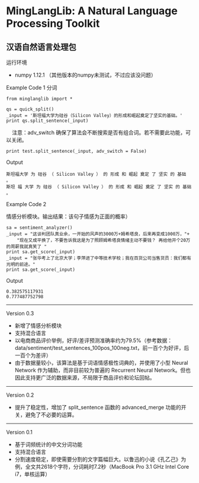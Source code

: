 MingLangLib: A Natural Language Processing Toolkit
=====
汉语自然语言处理包
------
运行环境
* numpy 1.12.1 （其他版本的numpy未测试，不过应该没问题）

Example Code 1 分词

    from minglanglib import *

    qs = quick_split()
    _input = '斯坦福大学为硅谷（Silicon Valley）的形成和崛起奠定了坚实的基础。'
    print qs.split_sentence(_input)
    
  注意：adv_switch 确保了算法会不断搜索是否有组合词。若不需要此功能，可以关闭。

    print test.split_sentence(_input, adv_switch = False)
    
Output

    斯坦福大学 为 硅谷 （ Silicon Valley ） 的 形成 和 崛起 奠定 了 坚实 的 基础 。
    斯坦 福 大学 为 硅谷 （ Silicon Valley ） 的 形成 和 崛起 奠定 了 坚实 的 基础 。
    
Example Code 2

  情感分析模块。输出结果：该句子情感为正面的概率）

    sa = sentiment_analyzer()
    _input = "这谈判团队真业余，一开始的风声的3000万+姆希塔良，后来再变成1000万，"+
        "现在又成平换了，不要告诉我这是为了照顾姆希塔良情绪主动不要钱？ 再给他开个20万的周薪我就真笑了 "
    print sa.get_score(_input)
    _input = "张华考上了北京大学；李萍进了中等技术学校；我在百货公司当售货员：我们都有光明的前途。"
    print sa.get_score(_input)
    
Output

    0.382575117931
    0.777487752798
    
------
Version 0.3
* 新增了情感分析模块
* 支持混合语言
* 以电商商品评价举例，好评/差评预测准确率约为79.5%（参考数据：data/sentiment/test_sentences_100pos_100neg.txt，前一百个为好评，后一百个为差评）
* 由于数据量较小，该算法是基于词语情感极性词典的，并使用了小型 Neural Network 作为辅助，而非目前较为普遍的 Recurrent Neural Network。但也因此支持更广泛的数据来源，不局限于商品评价和论坛回帖。
------
Version 0.2
* 提升了稳定性，增加了 split_sentence 函数的 advanced_merge 功能的开关，避免了不必要的运算。
------
Version 0.1
* 基于词频统计的中文分词功能
* 支持混合语言
* 分割速度稳定，即使需要分割的文字篇幅巨大。以鲁迅的小说《孔乙己》为例，全文共2618个字符，分词耗时7.2秒（MacBook Pro 3.1 GHz Intel Core i7，单核运算）
